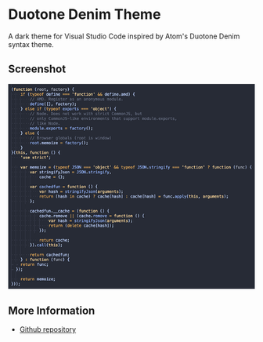 # Duotone Denim Theme

A dark theme for Visual Studio Code inspired by Atom's Duotone Denim syntax theme.

## Screenshot

![](screenshot.png)

## More Information
* [Github repository](https://github.com/georapbox/VSCode-Duotone-Denim-Theme)

